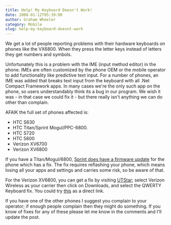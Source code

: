 ```yaml
---
title: Help! My Keyboard Doesn't Work!
date: 2008-01-12T05:39:00
author: Graham Wheeler
category: Mobile
slug: help-my-keyboard-doesnt-work
---
```


We get a lot of people reporting problems with their hardware keyboards
on phones like the VX6800. When they press the letter keys instead of
letters they get numbers and symbols.

Unfortunately this is a problem with the IME (input method editor) in
the phone. IMEs are often customized by the phone OEM or the mobile
operator to add functionality like predictive text input. For a number
of phones, an IME was added that breaks text input from the keyboard
with all .Net Compact Framework apps. In many cases we're the only such
app on the phone, so users understandably think its a bug in our
program. We wish it was - in that case we could fix it - but there
really isn't anything we can do other than complain.
<!-- TEASER_END -->

AFAIK the full set of phones affected is:

-   HTC S630
-   HTC Titan/Sprint Mogul/PPC-6800.
-   HTC S720
-   HTC 5800
-   Verizon XV6700
-   Verizon XV6800

If you have a Titan/Mogul/6800, [Sprint does have a firmware
update](http://www.america.htc.com/support/mogul/software-downloads.html)
for the phone which has a fix. The fix requires reflashing your phone,
which means losing all your apps and settings and carries some risk, so
be aware of that.

For the Verizon XV6800, you can get a fix by visiting
[UTStar](http://www.utstar.com/pcd/view_phone_details.aspx?mcode=XV6800&bID=89&sAct=0);
select Verizon Wireless as your carrier then click on Downloads, and
select the QWERTY Keyboard fix. You could try
[this](http://www.utstar.com/pcd/downloads/XV6800%20QWERTY%20Keyboard%20Fix%201-9-08.zip)
as a direct link.

If you have one of the other phones I suggest you complain to your
operator; if enough people complain then they might do something. If you
know of fixes for any of these please let me know in the comments and
I'll update the post.
